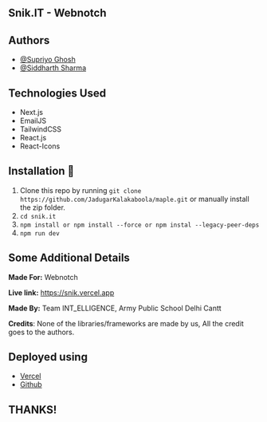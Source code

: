 ## Snik.IT - Webnotch

## Authors

- [@Supriyo Ghosh](https://github.com/SpywarePersues)
- [@Siddharth Sharma](https://github.com/JadugarKalakaboola)

## Technologies Used

- Next.js
- EmailJS
- TailwindCSS
- React.js
- React-Icons

## Installation :wrench:

1. Clone this repo by running `git clone https://github.com/JadugarKalakaboola/maple.git` or manually install the zip folder.
2. `cd snik.it`
3. `npm install or npm install --force or npm instal --legacy-peer-deps`
4. `npm run dev`

## Some Additional Details

**Made For:** Webnotch

**Live link:** https://snik.vercel.app

**Made By:** Team INT_ELLIGENCE, Army Public School Delhi Cantt

**Credits**: None of the libraries/frameworks are made by us, All the credit goes to the authors.

## Deployed using

- [Vercel](https://vercel.com)
- [Github](https://github.com)

## THANKS!
